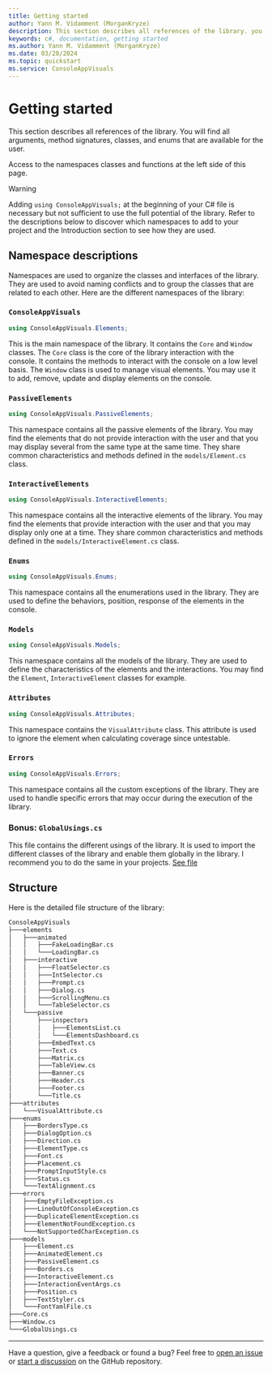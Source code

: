 ```yaml
---
title: Getting started
author: Yann M. Vidamment (MorganKryze)
description: This section describes all references of the library. you will find all arguments, method signatures, classes, and enums that are available for the user.
keywords: c#, documentation, getting started
ms.author: Yann M. Vidamment (MorganKryze)
ms.date: 03/28/2024
ms.topic: quickstart
ms.service: ConsoleAppVisuals
---
```


# Getting started

This section describes all references of the library. You will find all arguments, method signatures, classes, and enums that are available for the user.

Access to the namespaces classes and functions at the left side of this page.

> [!WARNING]
> Adding `using ConsoleAppVisuals;` at the beginning of your C# file is necessary but not sufficient to use the full potential of the library. Refer to the descriptions below to discover which namespaces to add to your project and the Introduction section to see how they are used.

## Namespace descriptions

Namespaces are used to organize the classes and interfaces of the library. They are used to avoid naming conflicts and to group the classes that are related to each other. Here are the different namespaces of the library:

### `ConsoleAppVisuals`

```csharp
using ConsoleAppVisuals.Elements;
```

This is the main namespace of the library. It contains the `Core` and `Window` classes. The `Core` class is the core of the library interaction with the console. It contains the methods to interact with the console on a low level basis. The `Window` class is used to manage visual elements. You may use it to add, remove, update and display elements on the console.

### `PassiveElements`

```csharp
using ConsoleAppVisuals.PassiveElements;
```

This namespace contains all the passive elements of the library. You may find the elements that do not provide interaction with the user and that you may display several from the same type at the same time. They share common characteristics and methods defined in the `models/Element.cs` class.

### `InteractiveElements`

```csharp
using ConsoleAppVisuals.InteractiveElements;
```

This namespace contains all the interactive elements of the library. You may find the elements that provide interaction with the user and that you may display only one at a time. They share common characteristics and methods defined in the `models/InteractiveElement.cs` class.

### `Enums`

```csharp
using ConsoleAppVisuals.Enums;
```

This namespace contains all the enumerations used in the library. They are used to define the behaviors, position, response of the elements in the console.

### `Models`

```csharp
using ConsoleAppVisuals.Models;
```

This namespace contains all the models of the library. They are used to define the characteristics of the elements and the interactions. You may find the `Element`, `InteractiveElement` classes for example.

### `Attributes`

```csharp
using ConsoleAppVisuals.Attributes;
```

This namespace contains the `VisualAttribute` class. This attribute is used to ignore the element when calculating coverage since untestable.

### `Errors`

```csharp
using ConsoleAppVisuals.Errors;
```

This namespace contains all the custom exceptions of the library. They are used to handle specific errors that may occur during the execution of the library.

### Bonus: `GlobalUsings.cs`

This file contains the different usings of the library. It is used to import the different classes of the library and enable them globally in the library. I recommend you to do the same in your projects. [See file](https://github.com/MorganKryze/ConsoleAppVisuals/blob/main/src/ConsoleAppVisuals/GlobalUsings.cs)

## Structure

Here is the detailed file structure of the library:

```bash
ConsoleAppVisuals
├───elements
│   ├───animated
│   │   ├───FakeLoadingBar.cs
│   │   └───LoadingBar.cs
│   ├───interactive
│   │   ├───FloatSelector.cs
│   │   ├───IntSelector.cs
│   │   ├───Prompt.cs
│   │   ├───Dialog.cs
│   │   ├───ScrollingMenu.cs
│   │   └───TableSelector.cs
│   └───passive
│       ├───inspectors
│       │   ├───ElementsList.cs
│       │   └───ElementsDashboard.cs
│       ├───EmbedText.cs
│       ├───Text.cs
│       ├───Matrix.cs
│       ├───TableView.cs
│       ├───Banner.cs
│       ├───Header.cs
│       ├───Footer.cs
│       └───Title.cs
├───attributes
│   └───VisualAttribute.cs
├───enums
│   ├───BordersType.cs
│   ├───DialogOption.cs
│   ├───Direction.cs
│   ├───ElementType.cs
│   ├───Font.cs
│   ├───Placement.cs
│   ├───PromptInputStyle.cs
│   ├───Status.cs
│   └───TextAlignment.cs
├───errors
│   ├───EmptyFileException.cs
│   ├───LineOutOfConsoleException.cs
│   ├───DuplicateElementException.cs
│   ├───ElementNotFoundException.cs
│   └───NotSupportedCharException.cs
├───models
│   ├───Element.cs
│   ├───AnimatedElement.cs
│   ├───PassiveElement.cs
│   ├───Borders.cs
│   ├───InteractiveElement.cs
│   ├───InteractionEventArgs.cs
│   ├───Position.cs
│   ├───TextStyler.cs
│   └───FontYamlFile.cs
├───Core.cs
├───Window.cs
└───GlobalUsings.cs
```

---

Have a question, give a feedback or found a bug? Feel free to [open an issue](https://github.com/MorganKryze/ConsoleAppVisuals/issues) or [start a discussion](https://github.com/MorganKryze/ConsoleAppVisuals/discussions) on the GitHub repository.
